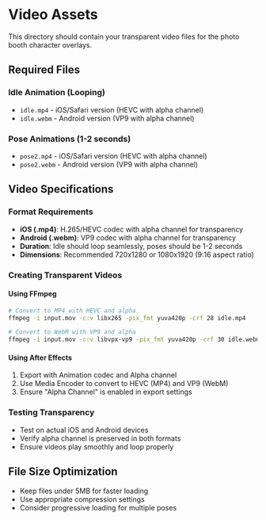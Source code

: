 # Video Assets

This directory should contain your transparent video files for the photo booth character overlays.

## Required Files

### Idle Animation (Looping)
- `idle.mp4` - iOS/Safari version (HEVC with alpha channel)
- `idle.webm` - Android version (VP9 with alpha channel)

### Pose Animations (1-2 seconds)
- `pose2.mp4` - iOS/Safari version (HEVC with alpha channel)
- `pose2.webm` - Android version (VP9 with alpha channel)

## Video Specifications

### Format Requirements
- **iOS (.mp4)**: H.265/HEVC codec with alpha channel for transparency
- **Android (.webm)**: VP9 codec with alpha channel for transparency
- **Duration**: Idle should loop seamlessly, poses should be 1-2 seconds
- **Dimensions**: Recommended 720x1280 or 1080x1920 (9:16 aspect ratio)

### Creating Transparent Videos

#### Using FFmpeg
```bash
# Convert to MP4 with HEVC and alpha
ffmpeg -i input.mov -c:v libx265 -pix_fmt yuva420p -crf 28 idle.mp4

# Convert to WebM with VP9 and alpha
ffmpeg -i input.mov -c:v libvpx-vp9 -pix_fmt yuva420p -crf 30 idle.webm
```

#### Using After Effects
1. Export with Animation codec and Alpha channel
2. Use Media Encoder to convert to HEVC (MP4) and VP9 (WebM)
3. Ensure "Alpha Channel" is enabled in export settings

### Testing Transparency
- Test on actual iOS and Android devices
- Verify alpha channel is preserved in both formats
- Ensure videos play smoothly and loop properly

## File Size Optimization
- Keep files under 5MB for faster loading
- Use appropriate compression settings
- Consider progressive loading for multiple poses
